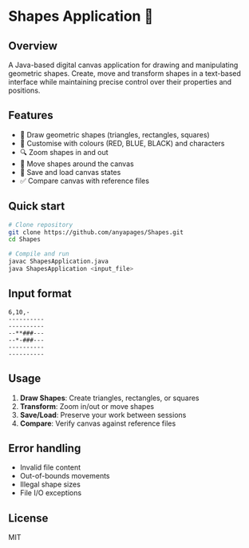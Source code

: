 # Shapes Application 🎨

## Overview
A Java-based digital canvas application for drawing and manipulating geometric shapes. Create, move and transform shapes in a text-based interface while maintaining precise control over their properties and positions.

## Features
- 🔷 Draw geometric shapes (triangles, rectangles, squares)
- 🎨 Customise with colours (RED, BLUE, BLACK) and characters
- 🔍 Zoom shapes in and out
- 🔄 Move shapes around the canvas
- 💾 Save and load canvas states
- ✅ Compare canvas with reference files

## Quick start
```bash
# Clone repository
git clone https://github.com/anyapages/Shapes.git
cd Shapes

# Compile and run
javac ShapesApplication.java
java ShapesApplication <input_file>
```

## Input format
```
6,10,-
----------
----------
--**###---
--*-###---
----------
----------
```

## Usage
1. **Draw Shapes**: Create triangles, rectangles, or squares
2. **Transform**: Zoom in/out or move shapes
3. **Save/Load**: Preserve your work between sessions
4. **Compare**: Verify canvas against reference files

## Error handling
- Invalid file content
- Out-of-bounds movements
- Illegal shape sizes
- File I/O exceptions

## License
MIT